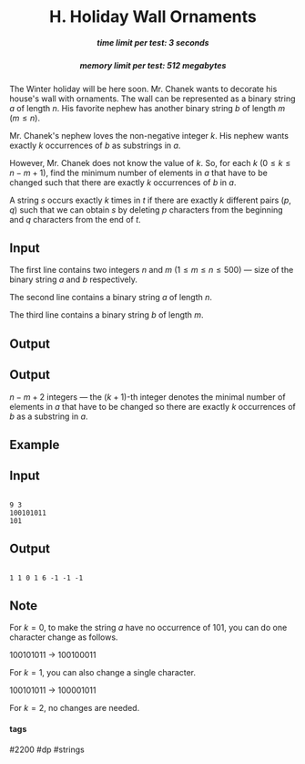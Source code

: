 <h1 style='text-align: center;'> H. Holiday Wall Ornaments</h1>

<h5 style='text-align: center;'>time limit per test: 3 seconds</h5>
<h5 style='text-align: center;'>memory limit per test: 512 megabytes</h5>

The Winter holiday will be here soon. Mr. Chanek wants to decorate his house's wall with ornaments. The wall can be represented as a binary string $a$ of length $n$. His favorite nephew has another binary string $b$ of length $m$ ($m \leq n$).

Mr. Chanek's nephew loves the non-negative integer $k$. His nephew wants exactly $k$ occurrences of $b$ as substrings in $a$. 

However, Mr. Chanek does not know the value of $k$. So, for each $k$ ($0 \leq k \leq n - m + 1$), find the minimum number of elements in $a$ that have to be changed such that there are exactly $k$ occurrences of $b$ in $a$.

A string $s$ occurs exactly $k$ times in $t$ if there are exactly $k$ different pairs $(p,q)$ such that we can obtain $s$ by deleting $p$ characters from the beginning and $q$ characters from the end of $t$.

## Input

The first line contains two integers $n$ and $m$ ($1 \leq m \leq n \leq 500$) — size of the binary string $a$ and $b$ respectively.

The second line contains a binary string $a$ of length $n$.

The third line contains a binary string $b$ of length $m$.

## Output

## Output

 $n - m + 2$ integers — the $(k+1)$-th integer denotes the minimal number of elements in $a$ that have to be changed so there are exactly $k$ occurrences of $b$ as a substring in $a$.

## Example

## Input


```

9 3
100101011
101

```
## Output


```

1 1 0 1 6 -1 -1 -1

```
## Note

For $k = 0$, to make the string $a$ have no occurrence of 101, you can do one character change as follows.

100101011 $\rightarrow$ 100100011

For $k = 1$, you can also change a single character.

100101011 $\rightarrow$ 100001011

For $k = 2$, no changes are needed.



#### tags 

#2200 #dp #strings 